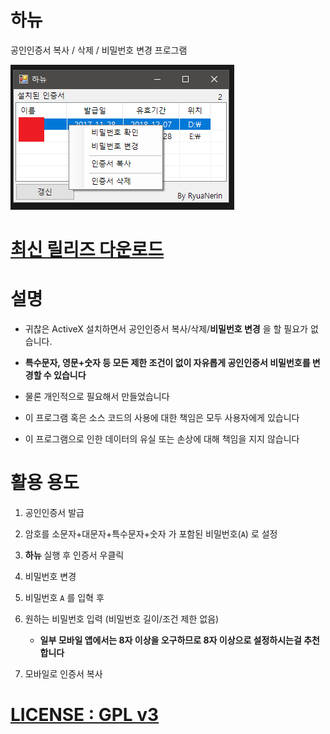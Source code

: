 # 하뉴

공인인증서 복사 / 삭제 / 비밀번호 변경 프로그램

![](hanyu_0.png)

# [최신 릴리즈 다운로드](https://github.com/RyuaNerin/Hanyu/releases/latest)

# 설명

- 귀찮은 ActiveX 설치하면서 공인인증서 복사/삭제/**비밀번호 변경** 을 할 필요가 없습니다.

- **특수문자, 영문+숫자 등 모든 제한 조건이 없이 자유롭게 공인인증서 비밀번호를 변경할 수 있습니다**

- 물론 개인적으로 필요해서 만들었습니다

- 이 프로그램 혹은 소스 코드의 사용에 대한 책임은 모두 사용자에게 있습니다

- 이 프로그램으로 인한 데이터의 유실 또는 손상에 대해 책임을 지지 않습니다


# 활용 용도

1. 공인인증서 발급

2. 암호를 소문자+대문자+특수문자+숫자 가 포함된 비밀번호(`A`) 로 설정

3. **하뉴** 실행 후 인증서 우클릭

4. 비밀번호 변경

5. 비밀번호 `A` 를 입혁 후

6. 원하는 비밀번호 입력 (비밀번호 길이/조건 제한 없음)

    - **일부 모바일 앱에서는 8자 이상을 오구하므로 8자 이상으로 설정하시는걸 추천합니다**

7. 모바일로 인증서 복사

# [LICENSE : GPL v3](LICENSE)
